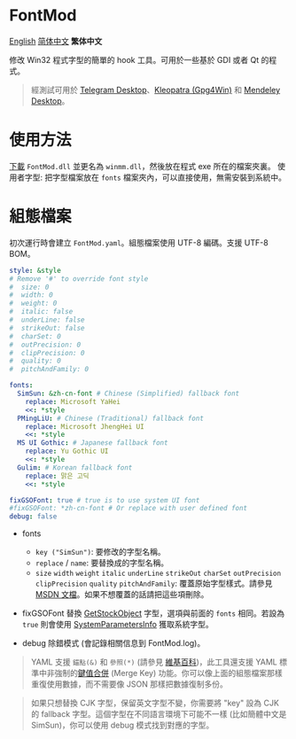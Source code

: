 # FontMod
[English](README.md) [简体中文](README.zh_CN.md) **繁体中文**

修改 Win32 程式字型的簡單的 hook 工具。可用於一些基於 GDI 或者 Qt 的程式。

> 經測試可用於 [Telegram Desktop](https://desktop.telegram.org/)、[Kleopatra (Gpg4Win)](https://www.gpg4win.org/) 和 [Mendeley Desktop](https://www.mendeley.com/download-desktop/)。

# 使用方法
[下載](https://github.com/ysc3839/FontMod/releases) `FontMod.dll` 並更名為 `winmm.dll`，然後放在程式 exe 所在的檔案夾裏。
使用者字型: 把字型檔案放在 `fonts` 檔案夾內，可以直接使用，無需安裝到系統中。

# 組態檔案
初次運行時會建立 `FontMod.yaml`。組態檔案使用 UTF-8 編碼。支援 UTF-8 BOM。
```yaml
style: &style
# Remove '#' to override font style
#  size: 0
#  width: 0
#  weight: 0
#  italic: false
#  underLine: false
#  strikeOut: false
#  charSet: 0
#  outPrecision: 0
#  clipPrecision: 0
#  quality: 0
#  pitchAndFamily: 0

fonts:
  SimSun: &zh-cn-font # Chinese (Simplified) fallback font
    replace: Microsoft YaHei
    <<: *style
  PMingLiU: # Chinese (Traditional) fallback font
    replace: Microsoft JhengHei UI
    <<: *style
  MS UI Gothic: # Japanese fallback font
    replace: Yu Gothic UI
    <<: *style
  Gulim: # Korean fallback font
    replace: 맑은 고딕
    <<: *style

fixGSOFont: true # true is to use system UI font
#fixGSOFont: *zh-cn-font # Or replace with user defined font
debug: false
```
* fonts
  * `key ("SimSun")`: 要修改的字型名稱。
  * `replace` / `name`: 要替換成的字型名稱。
  * `size` `width` `weight` `italic` `underLine` `strikeOut` `charSet` `outPrecision` `clipPrecision` `quality` `pitchAndFamily`: 覆蓋原始字型樣式。請參見 [MSDN 文檔](https://docs.microsoft.com/en-us/windows/desktop/api/wingdi/ns-wingdi-logfontw)。如果不想覆蓋的話請把這些項刪除。

* fixGSOFont
替換 [GetStockObject](https://docs.microsoft.com/en-us/windows/desktop/api/winuser/nf-winuser-getsyscolorbrush) 字型，選項與前面的 `fonts` 相同。若設為 `true` 則會使用 [SystemParametersInfo](https://docs.microsoft.com/en-us/windows/desktop/api/winuser/nf-winuser-systemparametersinfow#spi_getnonclientmetrics) 獲取系統字型。

* debug
除錯模式 (會記錄相關信息到 FontMod.log)。

> YAML 支援 `錨點(&)` 和 `參照(*)` (請參見 [維基百科](https://zh.wikipedia.org/wiki/YAML#%E8%B3%87%E6%96%99%E5%90%88%E4%BD%B5%E5%92%8C%E5%8F%83%E8%80%83))，此工具還支援 YAML 標準中非強制的[鍵值合併](https://yaml.org/type/merge.html) (Merge Key) 功能。你可以像上面的組態檔案那樣重復使用數據，而不需要像 JSON 那樣把數據復制多份。

> 如果只想替換 CJK 字型，保留英文字型不變，你需要將 "key" 設為 CJK 的 fallback 字型。這個字型在不同語言環境下可能不一樣 (比如簡體中文是 SimSun)，你可以使用 debug 模式找到對應的字型。
